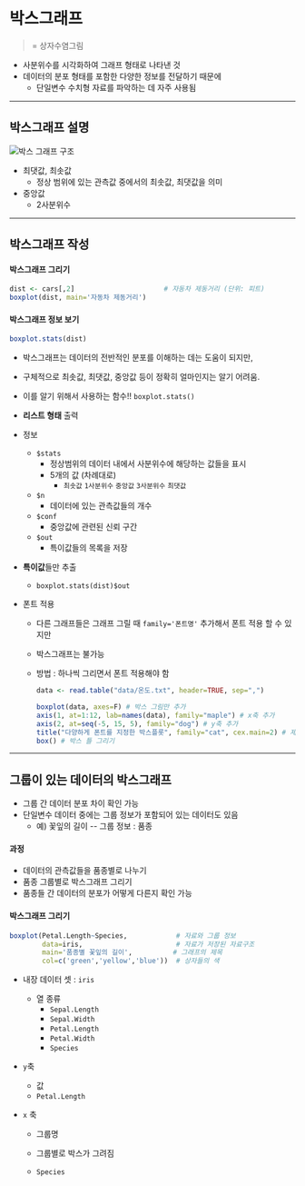 # 박스그래프

> = 상자수염그림

* 사분위수를 시각화하여 그래프 형태로 나타낸 것
* 데이터의 분포 형태를 포함한 다양한 정보를 전달하기 때문에
  * 단일변수 수치형 자료를 파악하는 데 자주 사용됨



---



## 박스그래프 설명

![박스 그래프 구조](C:\Users\H\Desktop\멀캠\R\boxplot.jpg)

* 최댓값, 최솟값
  * 정상 범위에 있는 관측값 중에서의 최솟값, 최댓값을 의미
* 중앙값
  * 2사분위수



---



## 박스그래프 작성

#### 박스그래프 그리기

```R
dist <- cars[,2]                      # 자동차 제동거리 (단위: 피트)
boxplot(dist, main='자동차 제동거리')
```

#### 박스그래프 정보 보기

```R
boxplot.stats(dist)
```

* 박스그래프는 데이터의 전반적인 분포를 이해하는 데는 도움이 되지만,
* 구체적으로 최솟값, 최댓값, 중앙값 등이 정확히 얼마인지는 알기 어려움.
* 이를 알기 위해서 사용하는 함수!! `boxplot.stats()`
* **리스트 형태** 출력
* 정보
  * `$stats`
    * 정상범위의 데이터 내에서 사분위수에 해당하는 값들을 표시
    * 5개의 값 (차례대로)
      * `최솟값` `1사분위수` `중앙값` `3사분위수` `최댓값`
  * `$n`
    * 데이터에 있는 관측값들의 개수
  * `$conf`
    * 중앙값에 관련된 신뢰 구간
  * `$out`
    * 특이값들의 목록을 저장
* **특이값**들만 추출
  * `boxplot.stats(dist)$out`

* 폰트 적용

  * 다른 그래프들은 그래프 그릴 때 `family='폰트명'` 추가해서 폰트 적용 할 수 있지만

  * 박스그래프는 불가능

  * 방법 : 하나씩 그리면서 폰트 적용해야 함

    ```R
    data <- read.table("data/온도.txt", header=TRUE, sep=",")
    
    boxplot(data, axes=F) # 박스 그림만 추가
    axis(1, at=1:12, lab=names(data), family="maple") # x축 추가
    axis(2, at=seq(-5, 15, 5), family="dog") # y축 추가
    title("다양하게 폰트를 지정한 박스플롯", family="cat", cex.main=2) # 제목 추가 
    box() # 박스 틀 그리기
    ```

    

---



## 그룹이 있는 데이터의 박스그래프

* 그룹 간 데이터 분포 차이 확인 가능
* 단일변수 데이터 중에는 그룹 정보가 포함되어 있는 데이터도 있음
  * 예) 꽃잎의 길이 -- 그룹 정보 : 품종

#### 과정

* 데이터의 관측값들을 품종별로 나누기
* 품종 그룹별로 박스그래프 그리기
* 품종들 간 데이터의 분포가 어떻게 다른지 확인 가능

#### 박스그래프 그리기

```R
boxplot(Petal.Length~Species,            # 자료와 그룹 정보
        data=iris,                       # 자료가 저장된 자료구조
        main='품종별 꽃잎의 길이',          # 그래프의 제목    
        col=c('green','yellow','blue'))  # 상자들의 색
```

* 내장 데이터 셋 : `iris`
  * 열 종류
    * `Sepal.Length`
    * `Sepal.Width`
    * `Petal.Length`
    * `Petal.Width`
    * `Species`

* `y`축 

  * 값
  * `Petal.Length`

* `x` 축

  * 그룹명

  * 그룹별로 박스가 그려짐

  * `Species`

    